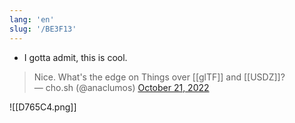 ```yaml
---
lang: 'en'
slug: '/BE3F13'
---
```


- I gotta admit, this is cool.

> Nice. What's the edge on Things over [[glTF]] and [[USDZ]]?<br/>
> — cho.sh (@anaclumos) [October 21, 2022](https://twitter.com/anaclumos/status/1583597674342686720?ref_src=twsrc%5Etfw)

![[D765C4.png]]
